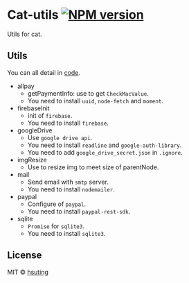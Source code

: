 # Cat-utils [![NPM version][npm-image]][npm-url]
Utils for cat.

## Utils
You can all detail in [code](./src).
- allpay
  - getPaymentInfo: use to get `CheckMacValue`.
  - You need to install `uuid`, `node-fetch` and `moment`.
- firebaseInit
  - init of `firebase`.
  - You need to install `firebase`.
- googleDrive
  - Use `google drive api`.
  - You need to install `readline` and `google-auth-library`.
  - You need to add `google_drive_secret.json` in `.ignore`.
- imgResize
  - Use to resize img to meet size of parentNode.
- mail
  - Send email with `smtp` server.
  - You need to install `nodemailer`.
- paypal
  - Configure of `paypal`.
  - You need to install `paypal-rest-sdk`.
- sqlite
  - `Promise` for `sqlite3`.
  - You need to install `sqlite3`.

## License
MIT © [hsuting](http://hsuting.com)

[npm-image]: https://badge.fury.io/js/cat-utils.svg
[npm-url]: https://npmjs.org/package/cat-utils
